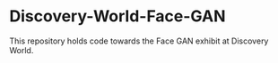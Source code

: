 # Discovery-World-Face-GAN
This repository holds code towards the Face GAN exhibit at Discovery World.
